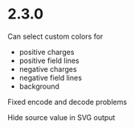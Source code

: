 # 2.3.0

Can select custom colors for
* positive charges
* positive field lines
* negative charges
* negative field lines
* background

Fixed encode and decode problems

Hide source value in SVG output
